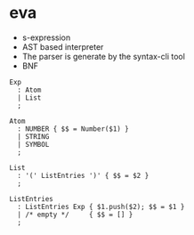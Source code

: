 # eva

- s-expression
- AST based interpreter
- The parser is generate by the syntax-cli tool
- BNF

```
Exp
  : Atom
  | List
  ;

Atom
  : NUMBER { $$ = Number($1) }
  | STRING
  | SYMBOL
  ;

List
  : '(' ListEntries ')' { $$ = $2 }
  ;

ListEntries
  : ListEntries Exp { $1.push($2); $$ = $1 }
  | /* empty */     { $$ = [] }
  ;
```
